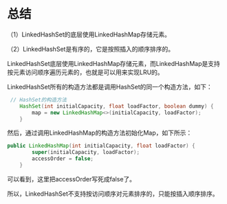 # 总结
（1）LinkedHashSet的底层使用LinkedHashMap存储元素。

（2）LinkedHashSet是有序的，它是按照插入的顺序排序的。

LinkedHashSet底层使用LinkedHashMap存储元素，而LinkedHashMap是支持按元素访问顺序遍历元素的，也就是可以用来实现LRU的。

LinkedHashSet所有的构造方法都是调用HashSet的同一个构造方法，如下：

```java
 // HashSet的构造方法
    HashSet(int initialCapacity, float loadFactor, boolean dummy) {
        map = new LinkedHashMap<>(initialCapacity, loadFactor);
    }
```

然后，通过调用LinkedHashMap的构造方法初始化Map，如下所示：

```java
public LinkedHashMap(int initialCapacity, float loadFactor) {
        super(initialCapacity, loadFactor);
        accessOrder = false;
    }
```
可以看到，这里把accessOrder写死成false了。

所以，LinkedHashSet不支持按访问顺序对元素排序的，只能按插入顺序排序。

